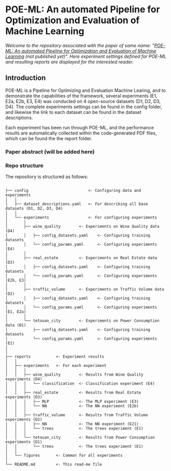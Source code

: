 # POE-ML: An automated Pipeline for Optimization and Evaluation of Machine Learning

*Welcome to the repository associated with the paper of same name: "[POE-ML: An automated Pipeline for Optimization and Evaluation of Machine Learning](link_to_come) (not published yet)". Here experiment settings defined for POE-ML and resulting reports are displayed for the interested reader.*

## Introduction

POE-ML is a Pipeline for Optimizing and Evaluation Machine Learing, and to demonstrate the capabilities of the framework, several experiments (E1, E2a, E2b, E3, E4) was conducted on 4 open-source datasets (D1, D2, D3, D4). The complete experiments settings can be found in the config folder, and likewise the link to each dataset can be found in the dataset descriptions. 

Each experiment has been run through POE-ML, and the performance results are automatically collected within the code-generated PDF files, which can be found the the report folder. 

### Paper abstract (will be added here)

### Repo structure
The repository is structured as follows: 

```

├── config                          <- Configuring data and experiments
│   │
│   ├── dataset_descriptions.yaml   <- For describing all base datasets (D1, D2, D3, D4)
│   │
│   └── experiments                 <- For configuring experiments
│       │
│       ├── wine_quality        <- Experiments on Wine Quality data (D4)
│       │   ├── config_datasets.yaml    <- Configuring training datasets
│       │   └── config_params.yaml      <- Configuring experiments (E4)
│       │
│       ├── real_estate         <- Experiments on Real Estate data (D3)
│       │   ├── config_datasets.yaml    <- Configuring training datasets
│       │   └── config_params.yaml      <- Configuring experiments (E2b, E3)
│       │
│       ├── traffic_volume      <- Experiments on Traffic Volume data (D2)
│       │   ├── config_datasets.yaml    <- Configuring training datasets
│       │   └── config_params.yaml      <- Configuring experiments (E1, E2a)
│       │
│       └── tetouan_city        <- Experiments on Power Consumption data (D1)
│           ├── config_datasets.yaml    <- Configuring training datasets
│           └── config_params.yaml      <- Configuring experiments (E1)
│
│
├── reports           <- Experiment results
│   │
│   ├── experiments   <- For each experiment
│   │   │
│   │   ├── wine_quality        <- Results from Wine Quality experiments (D4)
│   │   │   └── classification  <- Classification experiment (E4)
│   │   │
│   │   ├── real_estate         <- Results from Real Estate experiments (D3)
│   │   │   ├── MLP             <- The MLP experiment (E3)
│   │   │   └── NN              <- The NN experiment (E2b)
│   │   │
│   │   ├── traffic_volume      <- Results from Traffic Volume experiments (D2)
│   │   │   ├── NN              <- The NN experiment (E21)
│   │   │   └── trees           <- The trees experiment (E1)
│   │   │
│   │   └── tetouan_city        <- Results from Power Consumption experiments (D1)
│   │       └── trees           <- The trees experiment (E1)
│   │
│   └── figures       <- Common for all experiments
│
└── README.md         <- This read-me file
```

